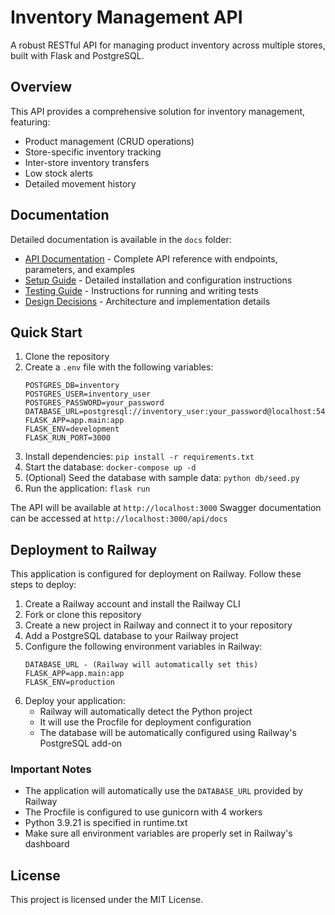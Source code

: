# Inventory Management API

A robust RESTful API for managing product inventory across multiple stores, built with Flask and PostgreSQL.

## Overview

This API provides a comprehensive solution for inventory management, featuring:
- Product management (CRUD operations)
- Store-specific inventory tracking
- Inter-store inventory transfers
- Low stock alerts
- Detailed movement history

## Documentation

Detailed documentation is available in the `docs` folder:

- [API Documentation](docs/api-documentation.md) - Complete API reference with endpoints, parameters, and examples
- [Setup Guide](docs/api-setup.md) - Detailed installation and configuration instructions
- [Testing Guide](docs/testing-guide.md) - Instructions for running and writing tests
- [Design Decisions](docs/design-decisions.md) - Architecture and implementation details

## Quick Start

1. Clone the repository
2. Create a `.env` file with the following variables:
   ```
   POSTGRES_DB=inventory
   POSTGRES_USER=inventory_user
   POSTGRES_PASSWORD=your_password
   DATABASE_URL=postgresql://inventory_user:your_password@localhost:5432/inventory
   FLASK_APP=app.main:app
   FLASK_ENV=development
   FLASK_RUN_PORT=3000
   ```
3. Install dependencies: `pip install -r requirements.txt`
4. Start the database: `docker-compose up -d`
5. (Optional) Seed the database with sample data: `python db/seed.py`
6. Run the application: `flask run`

The API will be available at `http://localhost:3000`
Swagger documentation can be accessed at `http://localhost:3000/api/docs`

## Deployment to Railway

This application is configured for deployment on Railway. Follow these steps to deploy:

1. Create a Railway account and install the Railway CLI
2. Fork or clone this repository
3. Create a new project in Railway and connect it to your repository
4. Add a PostgreSQL database to your Railway project
5. Configure the following environment variables in Railway:
   ```
   DATABASE_URL - (Railway will automatically set this)
   FLASK_APP=app.main:app
   FLASK_ENV=production
   ```
6. Deploy your application:
   - Railway will automatically detect the Python project
   - It will use the Procfile for deployment configuration
   - The database will be automatically configured using Railway's PostgreSQL add-on

### Important Notes
- The application will automatically use the `DATABASE_URL` provided by Railway
- The Procfile is configured to use gunicorn with 4 workers
- Python 3.9.21 is specified in runtime.txt
- Make sure all environment variables are properly set in Railway's dashboard

## License

This project is licensed under the MIT License.
